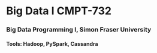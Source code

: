 # Big Data I CMPT-732
### Big Data Programming I, Simon Fraser University
#### Tools: Hadoop, PySpark, Cassandra
